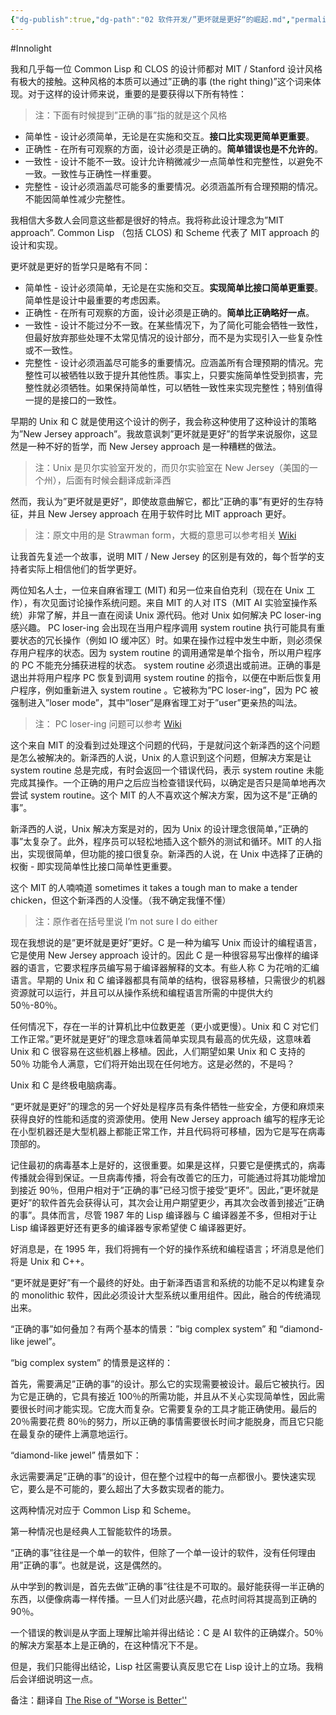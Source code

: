 ```yaml
---
{"dg-publish":true,"dg-path":"02 软件开发/”更坏就是更好“的崛起.md","permalink":"/02 软件开发/”更坏就是更好“的崛起/","created":"2025-07-14T10:36:25.000+08:00","updated":"2025-07-14T10:52:36.000+08:00"}
---
```


#Innolight

我和几乎每一位 Common Lisp 和 CLOS 的设计师都对 MIT / Stanford 设计风格有极大的接触。这种风格的本质可以通过”正确的事 (the right thing)”这个词来体现。对于这样的设计师来说，重要的是要获得以下所有特性：

> 注：下面有时候提到”正确的事”指的就是这个风格

- 简单性 - 设计必须简单，无论是在实施和交互。**接口比实现更简单更重要**。
- 正确性 - 在所有可观察的方面，设计必须是正确的。**简单错误也是不允许的**。
- 一致性 - 设计不能不一致。设计允许稍微减少一点简单性和完整性，以避免不一致。一致性与正确性一样重要。
- 完整性 - 设计必须涵盖尽可能多的重要情况。必须涵盖所有合理预期的情况。不能因简单性减少完整性。

我相信大多数人会同意这些都是很好的特点。我将称此设计理念为”MIT approach”. Common Lisp （包括 CLOS) 和 Scheme 代表了 MIT approach 的设计和实现。

更坏就是更好的哲学只是略有不同：

- 简单性 - 设计必须简单，无论是在实施和交互。**实现简单比接口简单更重要**。简单性是设计中最重要的考虑因素。
- 正确性 - 在所有可观察的方面，设计必须是正确的。**简单比正确略好一点**。
- 一致性 - 设计不能过分不一致。在某些情况下，为了简化可能会牺牲一致性，但最好放弃那些处理不太常见情况的设计部分，而不是为实现引入一些复杂性或不一致性。
- 完整性 - 设计必须涵盖尽可能多的重要情况。应涵盖所有合理预期的情况。完整性可以被牺牲以致于提升其他性质。事实上，只要实施简单性受到损害，完整性就必须牺牲。如果保持简单性，可以牺牲一致性来实现完整性；特别值得一提的是接口的一致性。

早期的 Unix 和 C 就是使用这个设计的例子，我会称这种使用了这种设计的策略为”New Jersey approach”。我故意讽刺”更坏就是更好”的哲学来说服你，这显然是一种不好的哲学，而 New Jersey approach 是一种糟糕的做法。

> 注：Unix 是贝尔实验室开发的，而贝尔实验室在 New Jersey（美国的一个州），后面有时候会翻译成新泽西

然而，我认为”更坏就是更好”，即使故意曲解它，都比”正确的事”有更好的生存特征，并且 New Jersey approach 在用于软件时比 MIT approach 更好。

> 注：原文中用的是 Strawman form，大概的意思可以参考相关 [Wiki](https://en.wikipedia.org/wiki/Straw_man)

让我首先复述一个故事，说明 MIT / New Jersey 的区别是有效的，每个哲学的支持者实际上相信他们的哲学更好。

两位知名人士，一位来自麻省理工 (MIT) 和另一位来自伯克利（现在在 Unix 工作），有次见面讨论操作系统问题。来自 MIT 的人对 ITS（MIT AI 实验室操作系统）非常了解，并且一直在阅读 Unix 源代码。他对 Unix 如何解决 PC loser-ing 感兴趣。 PC loser-ing 会出现在当用户程序调用 system routine 执行可能具有重要状态的冗长操作（例如 IO 缓冲区）时。如果在操作过程中发生中断，则必须保存用户程序的状态。因为 system routine 的调用通常是单个指令，所以用户程序的 PC 不能充分捕获进程的状态。 system routine 必须退出或前进。正确的事是退出并将用户程序 PC 恢复到调用 system routine 的指令，以便在中断后恢复用户程序，例如重新进入 system routine 。它被称为”PC loser-ing”，因为 PC 被强制进入”loser mode”，其中”loser”是麻省理工对于”user”更亲热的叫法。

> 注： PC loser-ing 问题可以参考 [Wiki](https://en.wikipedia.org/wiki/PCLSRing)

这个来自 MIT 的没看到过处理这个问题的代码，于是就问这个新泽西的这个问题是怎么被解决的。新泽西的人说，Unix 的人意识到这个问题，但解决方案是让 system routine 总是完成，有时会返回一个错误代码，表示 system routine 未能完成其操作。一个正确的用户之后应当检查错误代码，以确定是否只是简单地再次尝试 system routine。这个 MIT 的人不喜欢这个解决方案，因为这不是”正确的事”。

新泽西的人说，Unix 解决方案是对的，因为 Unix 的设计理念很简单，”正确的事”太复杂了。此外，程序员可以轻松地插入这个额外的测试和循环。MIT 的人指出，实现很简单，但功能的接口很复杂。新泽西的人说，在 Unix 中选择了正确的权衡 - 即实现简单性比接口简单性更重要。

这个 MIT 的人喃喃道 sometimes it takes a tough man to make a tender chicken，但这个新泽西的人没懂。（我不确定我懂不懂）

> 注：原作者在括号里说 I’m not sure I do either

现在我想说的是”更坏就是更好”更好。C 是一种为编写 Unix 而设计的编程语言，它是使用 New Jersey approach 设计的。因此 C 是一种很容易写出像样的编译器的语言，它要求程序员编写易于编译器解释的文本。有些人称 C 为花哨的汇编语言。早期的 Unix 和 C 编译器都具有简单的结构，很容易移植，只需很少的机器资源就可以运行，并且可以从操作系统和编程语言所需的中提供大约 50％-80％。

任何情况下，存在一半的计算机比中位数更差（更小或更慢）。Unix 和 C 对它们工作正常。”更坏就是更好”的理念意味着简单实现具有最高的优先级，这意味着 Unix 和 C 很容易在这些机器上移植。因此，人们期望如果 Unix 和 C 支持的 50％ 功能令人满意，它们将开始出现在任何地方。这是必然的，不是吗？

Unix 和 C 是终极电脑病毒。

“更坏就是更好”的理念的另一个好处是程序员有条件牺牲一些安全，方便和麻烦来获得良好的性能和适度的资源使用。使用 New Jersey approach 编写的程序无论在小型机器还是大型机器上都能正常工作，并且代码将可移植，因为它是写在病毒顶部的。

记住最初的病毒基本上是好的，这很重要。如果是这样，只要它是便携式的，病毒传播就会得到保证。一旦病毒传播，将会有改善它的压力，可能通过将其功能增加到接近 90％，但用户相对于”正确的事”已经习惯于接受”更坏”。因此，”更坏就是更好”的软件首先会获得认可，其次会让用户期望更少，再其次会改善到接近”正确的事”。具体而言，尽管 1987 年的 Lisp 编译器与 C 编译器差不多，但相对于让 Lisp 编译器更好还有更多的编译器专家希望使 C 编译器更好。

好消息是，在 1995 年，我们将拥有一个好的操作系统和编程语言；坏消息是他们将是 Unix 和 C++。

“更坏就是更好”有一个最终的好处。由于新泽西语言和系统的功能不足以构建复杂的 monolithic 软件，因此必须设计大型系统以重用组件。因此，融合的传统涌现出来。

“正确的事”如何叠加？有两个基本的情景：”big complex system” 和 “diamond-like jewel”。

“big complex system” 的情景是这样的：

首先，需要满足”正确的事”的设计。那么它的实现需要被设计。最后它被执行。因为它是正确的，它具有接近 100％的所需功能，并且从不关心实现简单性，因此需要很长时间才能实现。它庞大而复杂。它需要复杂的工具才能正确使用。最后的 20％需要花费 80％的努力，所以正确的事情需要很长时间才能脱身，而且它只能在最复杂的硬件上满意地运行。

“diamond-like jewel” 情景如下：

永远需要满足”正确的事”的设计，但在整个过程中的每一点都很小。要快速实现它，要么是不可能的，要么超出了大多数实现者的能力。

这两种情况对应于 Common Lisp 和 Scheme。

第一种情况也是经典人工智能软件的场景。

“正确的事”往往是一个单一的软件，但除了一个单一设计的软件，没有任何理由用”正确的事”。也就是说，这是偶然的。

从中学到的教训是，首先去做”正确的事”往往是不可取的。最好能获得一半正确的东西，以便像病毒一样传播。一旦人们对此感兴趣，花点时间将其提高到正确的 90％。

一个错误的教训是从字面上理解比喻并得出结论：C 是 AI 软件的正确媒介。50％ 的解决方案基本上是正确的，在这种情况下不是。

但是，我们只能得出结论，Lisp 社区需要认真反思它在 Lisp 设计上的立场。我稍后会详细说明这一点。

备注：翻译自 [The Rise of  "Worse is Better''](https://www.jwz.org/doc/worse-is-better.html)